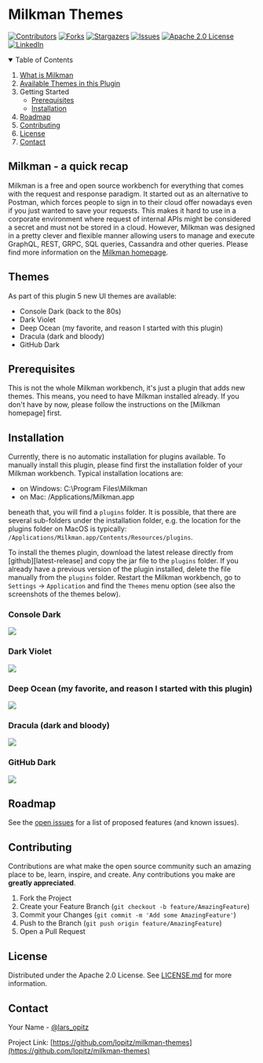 # Milkman Themes

<!-- this README is based on the wonderful work by Othneil Drew at https://github.com/othneildrew/Best-README-Template -->

[![Contributors][contributors-shield]][contributors-url]
[![Forks][forks-shield]][forks-url]
[![Stargazers][stars-shield]][stars-url]
[![Issues][issues-shield]][issues-url]
[![Apache 2.0 License][license-shield]][license-url]
[![LinkedIn][linkedin-shield]][linkedin-url]

<!-- TABLE OF CONTENTS -->
<details open="open">
  <summary>Table of Contents</summary>
  <ol>
    <li>
      <a href="#milkman">What is Milkman</a>
    </li>
    <li>
        <a href="#themes">Available Themes in this Plugin</a>
    </li>
    <li>
      Getting Started
      <ul>
        <li><a href="#prerequisites">Prerequisites</a></li>
        <li><a href="#installation">Installation</a></li>
      </ul>
    </li>
    <li><a href="#roadmap">Roadmap</a></li>
    <li><a href="#contributing">Contributing</a></li>
    <li><a href="#license">License</a></li>
    <li><a href="#contact">Contact</a></li>
  </ol>
</details>

## Milkman - a quick recap
<a name="milkman"></a>

Milkman is a free and open source workbench for everything that comes with the request and response paradigm. It started out as an alternative to Postman, which forces people to
sign in to their cloud offer nowadays even if you just wanted to save your requests. This makes it hard to use in a corporate environment where request of
internal APIs might be considered a secret and must not be stored in a cloud.
However, Milkman was designed in a pretty clever and flexible manner allowing users to manage and execute GraphQL, REST, GRPC, SQL queries, Cassandra and other queries.
Please find more information on the [Milkman homepage][milkman-homepage].

## Themes

As part of this plugin 5 new UI themes are available:

- Console Dark (back to the 80s)
- Dark Violet
- Deep Ocean (my favorite, and reason I started with this plugin)
- Dracula (dark and bloody)
- GitHub Dark

## Prerequisites

This is not the whole Milkman workbench, it's just a plugin that adds new themes. This means, you need to have Milkman installed already.
If you don't have by now, please follow the instructions on the [Milkman homepage] first.

## Installation

Currently, there is no automatic installation for plugins available. To manually install this plugin, please find first the installation
folder of your Milkman workbench. Typical installation locations are:
- on Windows: C:\Program Files\Milkman
- on Mac: /Applications/Milkman.app

beneath that, you will find a `plugins` folder. It is possible, that there are several sub-folders under the installation folder, e.g. the
location for the plugins folder on MacOS is typically: `/Applications/Milkman.app/Contents/Resources/plugins`.

To install the themes plugin, download the latest release directly from [github][latest-release] and copy the jar file to the `plugins` folder.
If you already have a previous version of the plugin installed, delete the file manually from the `plugins` folder. 
Restart the Milkman workbench, go to `Settings` -> `Application` and find the `Themes` menu option (see also the screenshots of the themes below).

### Console Dark

![][console-dark-screenshot]

### Dark Violet
![][dark-violet-screenshot]

### Deep Ocean (my favorite, and reason I started with this plugin)
![][deep-ocean-screenshot]

### Dracula (dark and bloody)
![][dracula-screenshot]

### GitHub Dark
![][github-dark-screenshot]

<!-- ROADMAP -->

## Roadmap

See the [open issues](https://github.com/lopitz/milkman-themes/issues) for a list of proposed features (and known issues).

<!-- CONTRIBUTING -->

## Contributing

Contributions are what make the open source community such an amazing place to be, learn, inspire, and create. Any contributions you make are **greatly
appreciated**.

1. Fork the Project
2. Create your Feature Branch (`git checkout -b feature/AmazingFeature`)
3. Commit your Changes (`git commit -m 'Add some AmazingFeature'`)
4. Push to the Branch (`git push origin feature/AmazingFeature`)
5. Open a Pull Request


<!-- LICENSE -->

## License

Distributed under the Apache 2.0 License. See [LICENSE.md](LICENSE) for more information.


<!-- CONTACT -->

## Contact

Your Name - [@lars_opitz](https://twitter.com/lars_opitz)

Project Link: [https://github.com/lopitz/milkman-themes](https://github.com/lopitz/milkman-themes)


<!-- MARKDOWN LINKS & IMAGES -->
<!-- https://www.markdownguide.org/basic-syntax/#reference-style-links -->

[contributors-shield]: https://img.shields.io/github/contributors/lopitz/milkman-themes.svg?style=flat-square

[contributors-url]: https://github.com/lopitz/milkman-themes/graphs/contributors

[forks-shield]: https://img.shields.io/github/forks/lopitz/milkman-themes.svg?style=flat-square

[forks-url]: https://github.com/lopitz/milkman-themes/network/members

[stars-shield]: https://img.shields.io/github/stars/lopitz/milkman-themes.svg?style=flat-square

[stars-url]: https://github.com/lopitz/milkman-themes/stargazers

[issues-shield]: https://img.shields.io/github/issues/lopitz/milkman-themes.svg?style=flat-square

[issues-url]: https://github.com/lopitz/milkman-themes/issues

[license-shield]: https://img.shields.io/github/license/lopitz/milkman-themes.svg?style=flat-square

[license-url]: https://github.com/lopitz/milkman-themes/blob/master/LICENSE.txt

[linkedin-shield]: https://img.shields.io/badge/-LinkedIn-black.svg?style=flat-square&logo=linkedin&colorB=555

[linkedin-url]: https://www.linkedin.com/in/larsopitz/

[milkman-homepage]: https://github.com/warmuuh/milkman

[console-dark-screenshot]: /src/img/screenshots/console-dark.png
[dark-violet-screenshot]: /src/img/screenshots/dark-violet.png
[deep-ocean-screenshot]: /src/img/screenshots/deep-ocean.png
[dracula-screenshot]: /src/img/screenshots/dracula.png
[github-dark-screenshot]: /src/img/screenshots/github-dark.png
